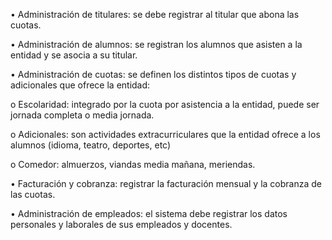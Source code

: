 •	Administración de titulares: se debe registrar al titular que abona las cuotas.

•	Administración de alumnos: se registran los alumnos que asisten a la entidad y se asocia a su titular.

•	Administración de cuotas: se definen los distintos tipos de cuotas y adicionales que ofrece la entidad:

o	Escolaridad:  integrado por la cuota por asistencia a la entidad, puede ser jornada completa o media jornada.
  
o	Adicionales: son actividades extracurriculares que la entidad ofrece a los alumnos (idioma, teatro, deportes, etc)

o	Comedor: almuerzos, viandas media mañana, meriendas.

•	Facturación y cobranza: registrar la facturación mensual y la cobranza de las cuotas.

•	Administración de empleados: el sistema debe registrar los datos personales y laborales de sus empleados y docentes.

